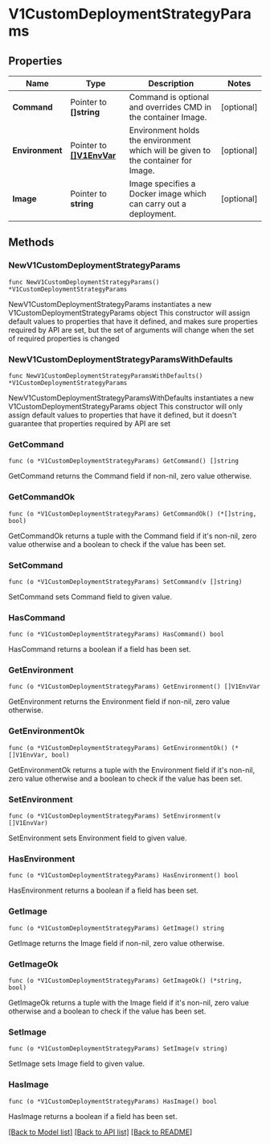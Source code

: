 # V1CustomDeploymentStrategyParams

## Properties

Name | Type | Description | Notes
------------ | ------------- | ------------- | -------------
**Command** | Pointer to **[]string** | Command is optional and overrides CMD in the container Image. | [optional] 
**Environment** | Pointer to [**[]V1EnvVar**](V1EnvVar.md) | Environment holds the environment which will be given to the container for Image. | [optional] 
**Image** | Pointer to **string** | Image specifies a Docker image which can carry out a deployment. | [optional] 

## Methods

### NewV1CustomDeploymentStrategyParams

`func NewV1CustomDeploymentStrategyParams() *V1CustomDeploymentStrategyParams`

NewV1CustomDeploymentStrategyParams instantiates a new V1CustomDeploymentStrategyParams object
This constructor will assign default values to properties that have it defined,
and makes sure properties required by API are set, but the set of arguments
will change when the set of required properties is changed

### NewV1CustomDeploymentStrategyParamsWithDefaults

`func NewV1CustomDeploymentStrategyParamsWithDefaults() *V1CustomDeploymentStrategyParams`

NewV1CustomDeploymentStrategyParamsWithDefaults instantiates a new V1CustomDeploymentStrategyParams object
This constructor will only assign default values to properties that have it defined,
but it doesn't guarantee that properties required by API are set

### GetCommand

`func (o *V1CustomDeploymentStrategyParams) GetCommand() []string`

GetCommand returns the Command field if non-nil, zero value otherwise.

### GetCommandOk

`func (o *V1CustomDeploymentStrategyParams) GetCommandOk() (*[]string, bool)`

GetCommandOk returns a tuple with the Command field if it's non-nil, zero value otherwise
and a boolean to check if the value has been set.

### SetCommand

`func (o *V1CustomDeploymentStrategyParams) SetCommand(v []string)`

SetCommand sets Command field to given value.

### HasCommand

`func (o *V1CustomDeploymentStrategyParams) HasCommand() bool`

HasCommand returns a boolean if a field has been set.

### GetEnvironment

`func (o *V1CustomDeploymentStrategyParams) GetEnvironment() []V1EnvVar`

GetEnvironment returns the Environment field if non-nil, zero value otherwise.

### GetEnvironmentOk

`func (o *V1CustomDeploymentStrategyParams) GetEnvironmentOk() (*[]V1EnvVar, bool)`

GetEnvironmentOk returns a tuple with the Environment field if it's non-nil, zero value otherwise
and a boolean to check if the value has been set.

### SetEnvironment

`func (o *V1CustomDeploymentStrategyParams) SetEnvironment(v []V1EnvVar)`

SetEnvironment sets Environment field to given value.

### HasEnvironment

`func (o *V1CustomDeploymentStrategyParams) HasEnvironment() bool`

HasEnvironment returns a boolean if a field has been set.

### GetImage

`func (o *V1CustomDeploymentStrategyParams) GetImage() string`

GetImage returns the Image field if non-nil, zero value otherwise.

### GetImageOk

`func (o *V1CustomDeploymentStrategyParams) GetImageOk() (*string, bool)`

GetImageOk returns a tuple with the Image field if it's non-nil, zero value otherwise
and a boolean to check if the value has been set.

### SetImage

`func (o *V1CustomDeploymentStrategyParams) SetImage(v string)`

SetImage sets Image field to given value.

### HasImage

`func (o *V1CustomDeploymentStrategyParams) HasImage() bool`

HasImage returns a boolean if a field has been set.


[[Back to Model list]](../README.md#documentation-for-models) [[Back to API list]](../README.md#documentation-for-api-endpoints) [[Back to README]](../README.md)


